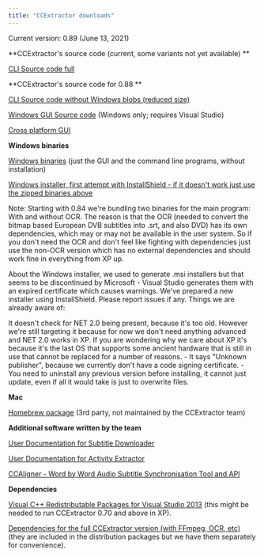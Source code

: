 ```yaml
---
title: "CCExtractor downloads"
---
```


Current version: 0.89 (June 13, 2021)

 **CCExtractor's source code (current, some variants not yet available) **

[CLI Source code full](https://github.com/CCExtractor/ccextractor/archive/refs/tags/v0.89.tar.gz)

 **CCExtractor's source code for 0.88 **

[CLI Source code without Windows blobs (reduced size)](https://github.com/CCExtractor/ccextractor/releases/download/v0.88/ccextractor-0.88_no_windows.zip)

[Windows GUI Source code](https://sourceforge.net/projects/ccextractor/files/ccextractor/0.84/CCExtractorGUI.src-0.84.zip/download)
(Windows only; requires Visual Studio)

[Cross platform GUI](https://github.com/kisselef/ccextractor-gui-qt)

**Windows binaries**

[Windows binaries](https://github.com/CCExtractor/ccextractor/releases/download/v0.88/ccextractor.0.88-windows.binaries.zip)
(just the GUI and the command line programs, without installation)

[Windows installer, first attempt with InstallShield - if it doesn't work just use the zipped binaries above](https://github.com/CCExtractor/ccextractor/releases/download/v0.88/ccextractor_0.88_windows_installer.exe)

Note: Starting with 0.84 we're bundling two binaries for the main
program: With and without OCR. The reason is that the OCR (needed to
convert the bitmap based European DVB subtitles into .srt, and also DVD)
has its own dependencies, which may or may not be available in the user
system. So if you don't need the OCR and don't feel like fighting with
dependencies just use the non-OCR version which has no external
dependencies and should work fine in everything from XP up.

About the Windows installer, we used to generate .msi installers but
that seems to be discontinued by Microsoft - Visual Studio generates
them with an expired certificate which causes warnings. We've prepared
a new installer using InstallShield. Please report issues if any. Things
we are already aware of:

It doesn't check for NET 2.0 being present, because it's too old.
However we're still targeting it because for now we don't need
anything advanced and NET 2.0 works in XP. If you are wondering why we
care about XP it's because it's the last OS that supports some ancient
hardware that is still in use that cannot be replaced for a number of
reasons. - It says "Unknown publisher", because we currently
don't have a code signing certificate. - You need to uninstall any
previous version before installing, it cannot just update, even if all
it would take is just to overwrite files.

 **Mac**

[Homebrew package](https://github.com/Homebrew/homebrew-core/blob/master/Formula/ccextractor.rb)
(3rd party, not maintained by the CCExtractor team)

 **Additional software written by the team**

[ User Documentation for Subtitle Downloader ](http://www.ccextractor.org/doku.php?id=public/gsoc/repository_documentation)

[ User Documentation for Activity Extractor ](http://www.ccextractor.org/doku.php?id=public/codein/activity_extractor_user_docs)

[CCAligner - Word by Word Audio Subtitle Synchronisation Tool and API](/public/gsoc/2017/saurabh)

 **Dependencies**

[Visual C++ Redistributable Packages for Visual Studio 2013](https://www.microsoft.com/en-us/download/details.aspx?id=40784)
(this might be needed to run CCExtractor 0.70 and above in XP).

[Dependencies for the full CCExtractor version (with FFmpeg, OCR, etc)](https://sourceforge.net/projects/ccextractor/files/ccextractor/0.85-windows.dependencies/CCExtractorDLLs-32bits.zip/download)
(they are included in the distribution packages but we have them
separately for convenience).
